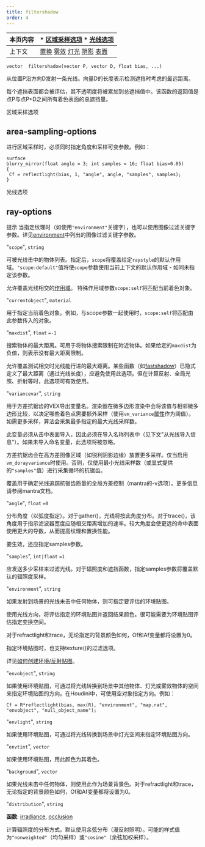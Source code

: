 ```yaml
---
title: filtershadow
order: 4
---
```

| 本页内容 | * [区域采样选项](#area-sampling-options) * [光线选项](#ray-options) |
| --- | --- |
| 上下文 | [置换](../contexts/displace.html)  [雾效](../contexts/fog.html)  [灯光](../contexts/light.html)  [阴影](../contexts/shadow.html)  [表面](../contexts/surface.html) |

`vector  filtershadow(vector P, vector D, float bias, ...)`

从位置P沿方向D发射一条光线。向量D的长度表示检测遮挡时考虑的最远距离。

每个遮挡表面都会被评估，其不透明度将被累加到总遮挡值中。该函数的返回值是点P与点P+D之间所有着色表面的总遮挡量。

区域采样选项

## area-sampling-options

进行区域采样时，必须同时指定角度和采样可变参数。例如：

```vex
surface
blurry_mirror(float angle = 3; int samples = 16; float bias=0.05)
{
 Cf = reflectlight(bias, 1, "angle", angle, "samples", samples);
}

```

光线选项

## ray-options

提示
当指定纹理时（如使用`"environment"`关键字），也可以使用图像过滤关键字参数。详见[environment](../texturing/environment "返回环境纹理的颜色")中列出的图像过滤关键字参数。

"`scope`",
`string`

可被光线击中的物体列表。指定后，`scope`将覆盖给定`raystyle`的默认作用域。`"scope:default"`值将使`scope`参数使用当前上下文的默认作用域 - 如同未指定该参数。

允许覆盖光线相交的[作用域](../contexts/shading_contexts.html#scope)。
特殊作用域参数`scope:self`将匹配当前着色对象。

"`currentobject`",
`material`

用于指定当前着色对象。例如，与scope参数一起使用时，`scope:self`将匹配由此参数传入的对象。

"`maxdist`",
`float`
`=-1`

搜索物体的最大距离。可用于将物体搜索限制在附近物体。如果给定的`maxdist`为负值，则表示没有最大距离限制。

允许覆盖测试相交时光线能行进的最大距离。某些函数（如[fastshadow](./fastshadow "从位置P沿方向D发射一条光线")）已隐式定义了最大距离（通过光线长度），应避免使用此选项。但在计算反射、全局光照、折射等时，此选项可有效使用。

"`variancevar`",
`string`

用于方差抗锯齿的VEX导出变量名。渲染器在微多边形渲染中会将该值与相邻微多边形比较，以决定哪些着色点需要额外采样（使用`vm_variance`[属性](../../props/index.html "属性允许您设置灵活强大的渲染、着色、照明和相机参数层次结构")作为阈值）。如需更多采样，算法会采集最多指定的最大光线采样数。

此变量必须从击中表面导入，因此必须在导入名称列表中（见下文"从光线导入信息"）。如果未导入命名变量，此选项将被忽略。

方差抗锯齿会在高方差图像区域（如锐利阴影边缘）放置更多采样。仅当启用`vm_dorayvariance`时使用。否则，仅使用最小光线采样数（或显式提供的`"samples"`值）进行采集循环的抗锯齿。

覆盖用于确定光线追踪抗锯齿质量的全局方差控制（mantra的-v选项）。更多信息请参阅mantra文档。

"`angle`",
`float`
`=0`

分布角度（以弧度指定）。对于gather()，光线将按此角度分布。对于trace()，该角度用于指示滤波器宽度应随相交距离增加的速率。较大角度会使更远的命中表面使用更大的导数，从而提高纹理和置换性能。

要生效，还应指定samples参数。

"`samples`",
`int|float`
`=1`

应发送多少采样来过滤光线。对于辐照度和遮挡函数，指定samples参数将覆盖默认的辐照度采样。

"`environment`",
`string`

如果发射到场景的光线未击中任何物体，则可指定要评估的环境贴图。

使用光线方向，将评估指定的环境贴图并返回结果颜色。很可能需要为环境贴图评估指定变换空间。

对于refractlight和trace，无论指定的背景颜色如何，Of和Af变量都将设置为0。

指定环境贴图时，也支持texture()的过滤选项。

详见[如何创建环境/反射贴图](../../render/envmaps.html)。

"`envobject`",
`string`

如果使用环境贴图，可通过将光线转换到场景中其他物体、灯光或雾效物体的空间来指定环境贴图的方向。在Houdini中，可使用空对象指定方向。例如：

```vex
Cf = R*reflectlight(bias, max(R), "environment", "map.rat", "envobject", "null_object_name");

```

"`envlight`",
`string`

如果使用环境贴图，可通过将光线转换到场景中灯光空间来指定环境贴图方向。

"`envtint`",
`vector`

如果使用环境贴图，用此颜色为其着色。

"`background`",
`vector`

如果光线未击中任何物体，则使用此作为场景背景色。对于refractlight和trace，无论指定的背景颜色如何，Of和Af变量都将设置为0。

"`distribution`",
`string`

**函数**: [irradiance](../shading-and-rendering/irradiance "计算点P处法线N的辐照度（全局光照）"), [occlusion](../shading-and-rendering/occlusion "计算环境光遮蔽")

计算辐照度的分布方式。默认使用余弦分布（漫反射照明）。可能的样式值为`"nonweighted"`（均匀采样）或`"cosine"`（余弦加权采样）。

